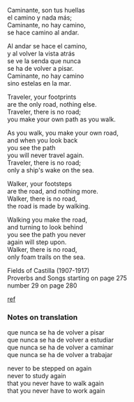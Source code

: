
Caminante, son tus huellas  
el camino y nada más;  
Caminante, no hay camino,  
se hace camino al andar.  

Al andar se hace el camino,  
y al volver la vista atrás  
se ve la senda que nunca  
se ha de volver a pisar.  
Caminante, no hay camino  
sino estelas en la mar.  


Traveler, your footprints  
are the only road, nothing else.  
Traveler, there is no road;  
you make your own path as you walk.

As you walk, you make your own road,  
and when you look back  
you see the path  
you will never travel again.  
Traveler, there is no road;  
only a ship's wake on the sea.

Walker, your footsteps  
are the road, and nothing more.  
Walker, there is no road,  
the road is made by walking.

Walking you make the road,  
and turning to look behind  
you see the path you never  
again will step upon.  
Walker, there is no road,  
only foam trails on the sea.

Fields of Castilla (1907-1917)  
Proverbs and Songs starting on page 275  
number 29 on page 280

[ref](https://www.favoritepoem.org/poem_CaminanteNoHayCamino.html)

### Notes on translation

que nunca se ha de volver a pisar  
que nunca se ha de volver a estudiar  
que nunca se ha de volver a caminar   
que nunca se ha de volver a trabajar  

never to be stepped on again  
never to study again  
that you never have to walk again  
that you never have to work again  
